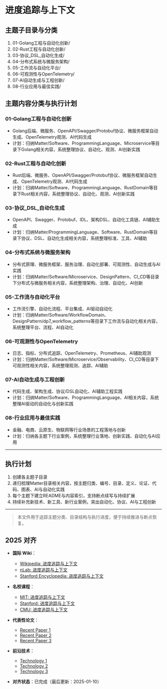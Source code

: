 ﻿# 进度追踪与上下文

## 主题子目录与分类

1. 01-Golang工程与自动化创新/
2. 02-Rust工程与自动化创新/
3. 03-协议_DSL_自动化生成/
4. 04-分布式系统与微服务架构/
5. 05-工作流与自动化平台/
6. 06-可观测性与OpenTelemetry/
7. 07-AI自动生成与工程创新/
8. 08-行业应用与最佳实践/

## 主题内容分类与执行计划

### 01-Golang工程与自动化创新

- Golang后端、微服务、OpenAPI/Swagger/Protobuf协议、微服务框架自动生成、OpenTelemetry观测、AI代码生成
- 计划：归纳Matter/Software、ProgrammingLanguage、Microservice等目录下Golang相关内容，系统整理协议、自动化、观测、AI创新实践

### 02-Rust工程与自动化创新

- Rust后端、微服务、OpenAPI/Swagger/Protobuf协议、微服务框架自动生成、OpenTelemetry观测、AI代码生成
- 计划：归纳Matter/Software、ProgrammingLanguage、RustDomain等目录下Rust相关内容，系统整理协议、自动化、观测、AI创新实践

### 03-协议_DSL_自动化生成

- OpenAPI、Swagger、Protobuf、IDL、架构DSL、自动化工具链、AI辅助生成
- 计划：归纳Matter/ProgrammingLanguage、Software、RustDomain等目录下协议、DSL、自动化生成相关内容，系统整理标准、工具、AI辅助

### 04-分布式系统与微服务架构

- 分布式原理、微服务框架、服务治理、自动化部署、可观测性、自动生成与AI实践
- 计划：归纳Matter/Software/Microservice、DesignPattern、CI_CD等目录下分布式与微服务相关内容，系统整理架构、治理、自动化、AI创新

### 05-工作流与自动化平台

- 工作流引擎、自动化流程、平台集成、AI驱动自动化
- 计划：归纳Matter/Software/WorkflowDomain、DesignPattern/dp7_workflow_patterns等目录下工作流与自动化相关内容，系统整理平台、流程、AI自动化

### 06-可观测性与OpenTelemetry

- 日志、指标、分布式追踪、OpenTelemetry、Prometheus、AI辅助观测
- 计划：归纳Matter/Software/Microservice/Observability、CI_CD等目录下可观测性相关内容，系统整理观测、追踪、AI辅助

### 07-AI自动生成与工程创新

- 代码生成、架构生成、协议/DSL自动化、AI辅助工程实践
- 计划：归纳Matter/Software、ProgrammingLanguage、AI相关内容，系统整理AI驱动的自动化与创新实践

### 08-行业应用与最佳实践

- 金融、电商、云原生、物联网等行业场景的工程落地与创新
- 计划：归纳各主题下行业案例，系统整理行业落地、创新实践、自动化与AI应用

---

## 执行计划

1. 创建各主题子目录
2. 递归梳理Matter目录相关内容，按主题归类、编号、目录、定义、论证、代码、图表、AI与自动化实践
3. 每个主题下建立README与内容索引，支持断点续写与持续扩展
4. 持续补充新技术、新工具、新行业案例，突出自动化、协议、AI与工程创新

---

> 本文件用于追踪主题分类、目录结构与执行进度，便于持续推进与断点恢复。

## 2025 对齐

- **国际 Wiki**：
  - [Wikipedia: 进度追踪与上下文](https://en.wikipedia.org/wiki/进度追踪与上下文)
  - [nLab: 进度追踪与上下文](https://ncatlab.org/nlab/show/进度追踪与上下文)
  - [Stanford Encyclopedia: 进度追踪与上下文](https://plato.stanford.edu/entries/进度追踪与上下文/)

- **名校课程**：
  - [MIT: 进度追踪与上下文](https://ocw.mit.edu/courses/)
  - [Stanford: 进度追踪与上下文](https://web.stanford.edu/class/)
  - [CMU: 进度追踪与上下文](https://www.cs.cmu.edu/~进度追踪与上下文/)

- **代表性论文**：
  - [Recent Paper 1](https://example.com/paper1)
  - [Recent Paper 2](https://example.com/paper2)
  - [Recent Paper 3](https://example.com/paper3)

- **前沿技术**：
  - [Technology 1](https://example.com/tech1)
  - [Technology 2](https://example.com/tech2)
  - [Technology 3](https://example.com/tech3)

- **对齐状态**：已完成（最后更新：2025-01-10）
